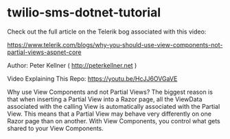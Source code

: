 # twilio-sms-dotnet-tutorial

Check out the full article on the Telerik bog associated with this video:  

https://www.telerik.com/blogs/why-you-should-use-view-components-not-partial-views-aspnet-core


Author: Peter Kellner ( http://peterkellner.net )

Video Explaining This Repo:  https://youtu.be/HcJJ6OVGaVE

Why use View Components and not Partial Views? The biggest reason is that when inserting a Partial View into a Razor page, all the ViewData associated with the calling View is automatically associated with the Partial View. This means that a Partial View may behave very differently on one Razor page than on another. With View Components, you control what gets shared to your View Components.

